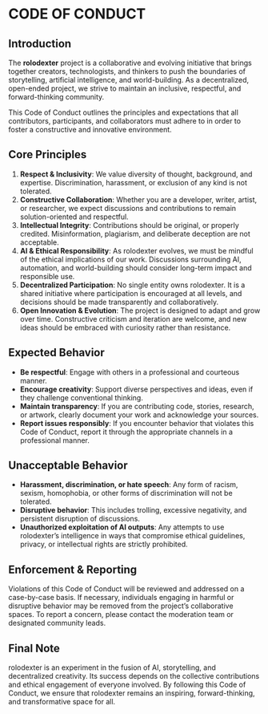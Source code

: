 # CODE OF CONDUCT

## Introduction
The **rolodexter** project is a collaborative and evolving initiative that brings together creators, technologists, and thinkers to push the boundaries of storytelling, artificial intelligence, and world-building. As a decentralized, open-ended project, we strive to maintain an inclusive, respectful, and forward-thinking community.

This Code of Conduct outlines the principles and expectations that all contributors, participants, and collaborators must adhere to in order to foster a constructive and innovative environment.

## Core Principles
1. **Respect & Inclusivity**: We value diversity of thought, background, and expertise. Discrimination, harassment, or exclusion of any kind is not tolerated.
2. **Constructive Collaboration**: Whether you are a developer, writer, artist, or researcher, we expect discussions and contributions to remain solution-oriented and respectful.
3. **Intellectual Integrity**: Contributions should be original, or properly credited. Misinformation, plagiarism, and deliberate deception are not acceptable.
4. **AI & Ethical Responsibility**: As rolodexter evolves, we must be mindful of the ethical implications of our work. Discussions surrounding AI, automation, and world-building should consider long-term impact and responsible use.
5. **Decentralized Participation**: No single entity owns rolodexter. It is a shared initiative where participation is encouraged at all levels, and decisions should be made transparently and collaboratively.
6. **Open Innovation & Evolution**: The project is designed to adapt and grow over time. Constructive criticism and iteration are welcome, and new ideas should be embraced with curiosity rather than resistance.

## Expected Behavior
- **Be respectful**: Engage with others in a professional and courteous manner.
- **Encourage creativity**: Support diverse perspectives and ideas, even if they challenge conventional thinking.
- **Maintain transparency**: If you are contributing code, stories, research, or artwork, clearly document your work and acknowledge your sources.
- **Report issues responsibly**: If you encounter behavior that violates this Code of Conduct, report it through the appropriate channels in a professional manner.

## Unacceptable Behavior
- **Harassment, discrimination, or hate speech**: Any form of racism, sexism, homophobia, or other forms of discrimination will not be tolerated.
- **Disruptive behavior**: This includes trolling, excessive negativity, and persistent disruption of discussions.
- **Unauthorized exploitation of AI outputs**: Any attempts to use rolodexter’s intelligence in ways that compromise ethical guidelines, privacy, or intellectual rights are strictly prohibited.

## Enforcement & Reporting
Violations of this Code of Conduct will be reviewed and addressed on a case-by-case basis. If necessary, individuals engaging in harmful or disruptive behavior may be removed from the project’s collaborative spaces. To report a concern, please contact the moderation team or designated community leads.

## Final Note
rolodexter is an experiment in the fusion of AI, storytelling, and decentralized creativity. Its success depends on the collective contributions and ethical engagement of everyone involved. By following this Code of Conduct, we ensure that rolodexter remains an inspiring, forward-thinking, and transformative space for all.
